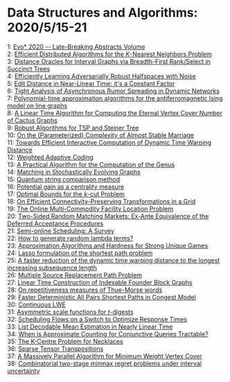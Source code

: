 # Data Structures and Algorithms: 2020/5/15-21  
1: [Evo* 2020 -- Late-Breaking Abstracts Volume](https://doi.org/10.48550/arXiv.2005.07235)  
2: [Efficient Distributed Algorithms for the $K$-Nearest Neighbors Problem](https://doi.org/10.48550/arXiv.2005.07373)  
3: [Distance Oracles for Interval Graphs via Breadth-First Rank/Select in  Succinct Trees](https://doi.org/10.48550/arXiv.2005.07644)  
4: [Efficiently Learning Adversarially Robust Halfspaces with Noise](https://doi.org/10.48550/arXiv.2005.07652)  
5: [Edit Distance in Near-Linear Time: it's a Constant Factor](https://doi.org/10.48550/arXiv.2005.07678)  
6: [Tight Analysis of Asynchronous Rumor Spreading in Dynamic Networks](https://doi.org/10.48550/arXiv.2005.07859)  
7: [Polynomial-time approximation algorithms for the antiferromagnetic Ising  model on line graphs](https://doi.org/10.48550/arXiv.2005.07944)  
8: [A Linear Time Algorithm for Computing the Eternal Vertex Cover Number of  Cactus Graphs](https://doi.org/10.48550/arXiv.2005.08058)  
9: [Robust Algorithms for TSP and Steiner Tree](https://doi.org/10.48550/arXiv.2005.08137)  
10: [On the (Parameterized) Complexity of Almost Stable Marriage](https://doi.org/10.48550/arXiv.2005.08150)  
11: [Towards Efficient Interactive Computation of Dynamic Time Warping  Distance](https://doi.org/10.48550/arXiv.2005.08190)  
12: [Weighted Adaptive Coding](https://doi.org/10.48550/arXiv.2005.08232)  
13: [A Practical Algorithm for the Computation of the Genus](https://doi.org/10.48550/arXiv.2005.08243)  
14: [Matching in Stochastically Evolving Graphs](https://doi.org/10.48550/arXiv.2005.08263)  
15: [Quantum string comparison method](https://doi.org/10.48550/arXiv.2005.08950)  
16: [Potential gain as a centrality measure](https://doi.org/10.48550/arXiv.2005.08959)  
17: [Optimal Bounds for the $k$-cut Problem](https://doi.org/10.48550/arXiv.2005.08301)  
18: [On Efficient Connectivity-Preserving Transformations in a Grid](https://doi.org/10.48550/arXiv.2005.08351)  
19: [The Online Multi-Commodity Facility Location Problem](https://doi.org/10.48550/arXiv.2005.08391)  
20: [Two-Sided Random Matching Markets: Ex-Ante Equivalence of the Deferred  Acceptance Procedures](https://doi.org/10.48550/arXiv.2005.08584)  
21: [Semi-online Scheduling: A Survey](https://doi.org/10.48550/arXiv.2005.08614)  
22: [How to generate random lambda terms?](https://doi.org/10.48550/arXiv.2005.08856)  
23: [Approximation Algorithms and Hardness for Strong Unique Games](https://doi.org/10.48550/arXiv.2005.08918)  
24: [Lasso formulation of the shortest path problem](https://doi.org/10.48550/arXiv.2005.09152)  
25: [A faster reduction of the dynamic time warping distance to the longest  increasing subsequence length](https://doi.org/10.48550/arXiv.2005.09169)  
26: [Multiple Source Replacement Path Problem](https://doi.org/10.48550/arXiv.2005.09262)  
27: [Linear Time Construction of Indexable Founder Block Graphs](https://doi.org/10.48550/arXiv.2005.09342)  
28: [On repetitiveness measures of Thue-Morse words](https://doi.org/10.48550/arXiv.2005.09524)  
29: [Faster Deterministic All Pairs Shortest Paths in Congest Model](https://doi.org/10.48550/arXiv.2005.09588)  
30: [Continuous LWE](https://doi.org/10.48550/arXiv.2005.09595)  
31: [Asymmetric scale functions for $t$-digests](https://doi.org/10.48550/arXiv.2005.09599)  
32: [Scheduling Flows on a Switch to Optimize Response Times](https://doi.org/10.48550/arXiv.2005.09724)  
33: [List Decodable Mean Estimation in Nearly Linear Time](https://doi.org/10.48550/arXiv.2005.09796)  
34: [When is Approximate Counting for Conjunctive Queries Tractable?](https://doi.org/10.48550/arXiv.2005.10029)  
35: [The K-Centre Problem for Necklaces](https://doi.org/10.48550/arXiv.2005.10095)  
36: [Sparse Tensor Transpositions](https://doi.org/10.48550/arXiv.2005.10427)  
37: [A Massively Parallel Algorithm for Minimum Weight Vertex Cover](https://doi.org/10.48550/arXiv.2005.10566)  
38: [Combinatorial two-stage minmax regret problems under interval  uncertainty](https://doi.org/10.48550/arXiv.2005.10610)  